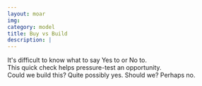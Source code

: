 ```yaml
---
layout: moar
img: 
category: model
title: Buy vs Build
description: |
---
```

It's difficult to know what to say Yes to or No to.  
This quick check helps pressure-test an opportunity.  
Could we build this?  Quite possibly yes.  Should we?  Perhaps no.
